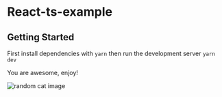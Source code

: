# React-ts-example
## Getting Started

First install dependencies with `yarn` then run the development server `yarn dev`

You are awesome, enjoy!

![random cat image](https://cataas.com/cat)
